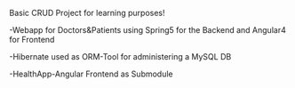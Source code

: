 Basic CRUD Project for learning purposes!


-Webapp for Doctors&Patients using Spring5 for the Backend and Angular4 for Frontend

-Hibernate used as ORM-Tool for administering a MySQL DB

-HealthApp-Angular Frontend as Submodule
